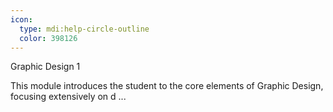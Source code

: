 ```yaml
---
icon:
  type: mdi:help-circle-outline
  color: 398126
---
```


Graphic Design 1

This module introduces the student to the core elements of Graphic Design, focusing extensively on d ... 
